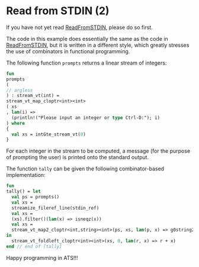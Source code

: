 # Read from STDIN (2)

If you have not yet read [ReadFromSTDIN](./ReadFromSTDIN), please
do so first.

The code in this example does essentially the same as the
code in [ReadFromSTDIN](./ReadFromSTDIN), but it is written in a
different style, which greatly stresses the use of combinators in
functional programming.

The following function ```prompts``` returns a linear stream of
integers:
  
```ats
fun
prompts
(
// argless
) : stream_vt(int) =
stream_vt_map_cloptr<int><int>
( xs
, lam(i) =>
  (println!("Please input an integer or type Ctrl-D:"); i)
) where
{
  val xs = intGte_stream_vt(0)
}
```

For each integer in the stream to be computed, a message (for the
purpose of prompting the user) is printed onto the standard output.

The function ```tally``` can be given the following combinator-based
implementation:


```ats
fun
tally() = let
  val ps = prompts()
  val xs =
  streamize_fileref_line(stdin_ref)
  val xs =
  (xs).filter()(lam(x) => isneqz(x))
  val xs =
  stream_vt_map2_cloptr<int,string><int>(ps, xs, lam(p, x) => g0string2int(x))
in
  stream_vt_foldleft_cloptr<int><int>(xs, 0, lam(r, x) => r + x)
end // end of [tally]
```

Happy programming in ATS!!!
